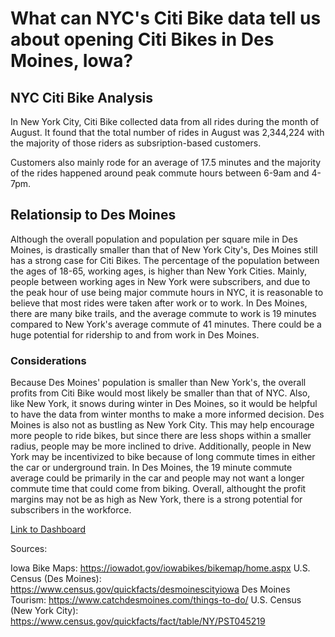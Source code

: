 # What can NYC's Citi Bike data tell us about opening Citi Bikes in Des Moines, Iowa?

## NYC Citi Bike Analysis
In New York City, Citi Bike collected data from all rides during the month of August. It found that the total number of rides in August was 2,344,224 with the majority of those riders as subsription-based customers. 

Customers also mainly rode for an average of 17.5 minutes and the majority of the rides happened around peak commute hours between 6-9am and 4-7pm. 

## Relationsip to Des Moines
Although the overall population and population per square mile in Des Moines, is drastically smaller than that of New York City's, Des Moines still has a strong case for Citi Bikes. The percentage of the population between the ages of 18-65, working ages, is higher than New York Cities. Mainly, people between working ages in New York were subscribers, and due to the peak hour of use being major commute hours in NYC, it is reasonable to believe that most rides were taken after work or to work. In Des Moines, there are many bike trails, and the average commute to work is 19 minutes compared to New York's average commute of 41 minutes. There could be a huge potential for ridership to and from work in Des Moines. 

### Considerations
Because Des Moines' population is smaller than New York's, the overall profits from Citi Bike would most likely be smaller than that of NYC. Also, like New York, it snows during winter in Des Moines, so it would be helpful to have the data from winter months to make a more informed decision. Des Moines is also not as bustling as New York City. This may help encourage more people to ride bikes, but since there are less shops within a smaller radius, people may be more inclined to drive. Additionally, people in New York may be incentivized to bike because of long commute times in either the car or underground train. In Des Moines, the 19 minute commute average could be primarily in the car and people may not want a longer commute time that could come from biking. Overall, althought the profit margins may not be as high as New York, there is a strong potential for subscribers in the workforce.


[Link to Dashboard](https://public.tableau.com/profile/slade.mahoney#!/vizhome/Book1_15981104469690/NewYorkandDesMoines?publish=yes)

Sources: 

Iowa Bike Maps: https://iowadot.gov/iowabikes/bikemap/home.aspx
U.S. Census (Des Moines): https://www.census.gov/quickfacts/desmoinescityiowa
Des Moines Tourism: https://www.catchdesmoines.com/things-to-do/
U.S. Census (New York City): https://www.census.gov/quickfacts/fact/table/NY/PST045219 
